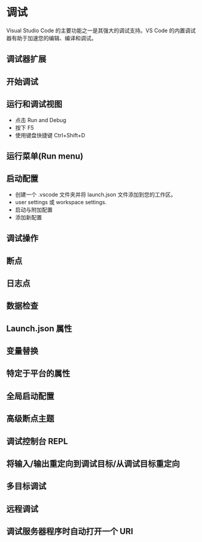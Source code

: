# 调试
Visual Studio Code 的主要功能之一是其强大的调试支持。VS Code 的内置调试器有助于加速您的编辑、编译和调试。

## 调试器扩展
## 开始调试
## 运行和调试视图
* 点击 Run and Debug
* 按下 F5
* 使用键盘快捷键 Ctrl+Shift+D

## 运行菜单(Run menu)
## 启动配置
* 创建一个 .vscode 文件夹并将 launch.json 文件添加到您的工作区。
* user settings 或 workspace settings.
* 启动与附加配置
* 添加新配置

## 调试操作
## 断点
## 日志点
## 数据检查
## Launch.json 属性
## 变量替换
## 特定于平台的属性
## 全局启动配置
## 高级断点主题
## 调试控制台 REPL
## 将输入/输出重定向到调试目标/从调试目标重定向
## 多目标调试
## 远程调试
## 调试服务器程序时自动打开一个 URI